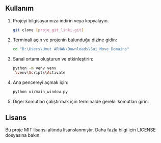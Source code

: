 ## Kullanım

1. Projeyi bilgisayarınıza indirin veya kopyalayın.
    ```bash
    git clone [proje_git_linki.git]
    ```

2. Terminali açın ve projenin bulunduğu dizine gidin:
    ```bash
    cd "D:\Users\Umut ARHAN\Downloads\Sui_Move_Domains"
    ```

3. Sanal ortamı oluşturun ve etkinleştirin:
    ```bash
    python -m venv venv
    .\venv\Scripts\Activate
    ```



4. Ana pencereyi açmak için:
    ```bash
    python ui/main_window.py
    ```

5. Diğer komutları çalıştırmak için terminalde gerekli komutları girin.

## Lisans

Bu proje MIT lisansı altında lisanslanmıştır. Daha fazla bilgi için LICENSE dosyasına bakın.

